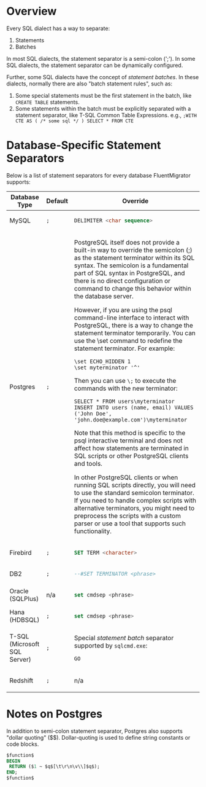 # Overview

Every SQL dialect has a way to separate:

1. Statements
2. Batches

In most SQL dialects, the statement separator is a semi-colon (';'). In some SQL dialects, the statement separator can be dynamically configured.

Further, some SQL dialects have the concept of _statement batches_. In these dialects, normally there are also "batch statement rules", such as:

1. Some special statements must be the first statement in the batch, like `CREATE TABLE` statements.
2. Some statements within the batch must be explicitly separated with a statement separator, like T-SQL Common Table Expressions. e.g., `;WITH CTE AS ( /* some sql */ ) SELECT * FROM CTE`

# Database-Specific Statement Separators

Below is a list of statement separators for every database FluentMigrator supports:

<table>
  <thead>
    <tr>
      <th> Database Type </th> <th> Default </th> <th> Override </th>
    </tr>
  </thead>
  <tbody>
    <tr>
      <td> MySQL </td> <td> <code>;</code> </td>
<td>

```sql
DELIMITER <char sequence>
```

</td>
    </tr>
    <tr>
      <td> Postgres </td> <td> <code>;</code> </td>
<td>

PostgreSQL itself does not provide a built-in way to override the semicolon (;) as the statement terminator within its SQL syntax. The semicolon is a fundamental part of SQL syntax in PostgreSQL, and there is no direct configuration or command to change this behavior within the database server.<br />

However, if you are using the psql command-line interface to interact with PostgreSQL, there is a way to change the statement terminator temporarily. You can use the \set command to redefine the statement terminator. For example: <br />

```
\set ECHO_HIDDEN 1  
\set myterminator '^'  
```

Then you can use `\;` to execute the commands with the new terminator:<br />

```
SELECT * FROM users\myterminator  
INSERT INTO users (name, email) VALUES ('John Doe', 'john.doe@example.com')\myterminator  
```

Note that this method is specific to the psql interactive terminal and does not affect how statements are terminated in SQL scripts or other PostgreSQL clients and tools.<br />

In other PostgreSQL clients or when running SQL scripts directly, you will need to use the standard semicolon terminator. If you need to handle complex scripts with alternative terminators, you might need to preprocess the scripts with a custom parser or use a tool that supports such functionality.

</td>
    </tr>
    <tr>
      <td> Firebird </td> <td> <code>;</code> </td>
<td>

```sql
SET TERM <character>
```

</td>
    </tr>
    <tr>
      <td> DB2 </td> <td> <code>;</code> </td>
<td>

```sql
--#SET TERMINATOR <phrase>
```

</td>
    </tr>
    <tr>
      <td> Oracle (SQLPlus) </td> <td> n/a </td>
<td>

```sql
set cmdsep <phrase>
```

</td>
    </tr>
    <tr>
      <td> Hana (HDBSQL) </td> <td> <code>;</code> </td>
<td>

```sql
set cmdsep <phrase>
```

</td>
    </tr>
    <tr>
      <td> T-SQL (Microsoft SQL Server) </td> <td> <code>;</code> </td>
<td>

Special _statement batch_ separator supported by `sqlcmd.exe`:

```sql
GO
```

</td>
    </tr>
    <tr>
      <td> Redshift </td> <td> <code>;</code> </td>
<td>

n/a

</td>
    </tr>
  </tbody>
</table>

# Notes on Postgres

In addition to semi-colon statement separator, Postgres also supports "dollar quoting" ($$).  Dollar-quoting is used to define string constants or code blocks.

```sql
$function$
BEGIN
 RETURN ($1 ~ $q$[\t\r\n\v\\]$q$);
END;
$function$
```

